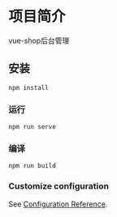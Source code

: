 # 项目简介
vue-shop后台管理

## 安装
```
npm install
```

### 运行
```
npm run serve
```

### 编译
```
npm run build
```

### Customize configuration
See [Configuration Reference](https://cli.vuejs.org/config/).
